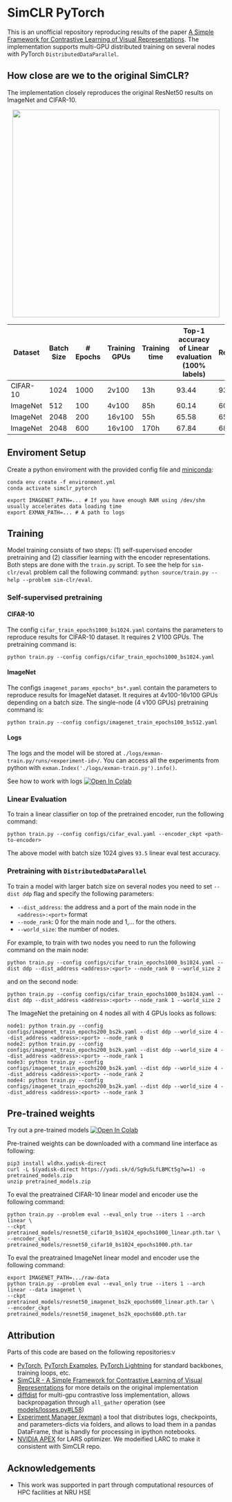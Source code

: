 # SimCLR PyTorch

This is an unofficial repository reproducing results of the paper [A Simple Framework for Contrastive Learning of Visual Representations](https://arxiv.org/abs/2002.05709). The implementation supports multi-GPU distributed training on several nodes with PyTorch `DistributedDataParallel`.

## How close are we to the original SimCLR?

The implementation closely reproduces the original ResNet50 results on ImageNet and CIFAR-10.

<p align="center">
<img height="480" src="https://raw.githubusercontent.com/senya-ashukha/senya-ashukha.github.io/master/projects/imagenet_top1.png"/>
</p>

| Dataset  | Batch Size | \# Epochs | Training GPUs | Training time | Top\-1 accuracy of Linear evaluation (100% labels)| Reference |
|----------|------------|-----------|---------------|---------------|-----------------------------------|------------|
| CIFAR-10 | 1024       | 1000      | 2v100         | 13h           | 93\.44                             | 93.95      |
| ImageNet | 512        | 100       | 4v100         | 85h           | 60\.14                            | 60.62      |
| ImageNet | 2048       | 200       | 16v100        | 55h           | 65\.58                            | 65.83      |
| ImageNet | 2048       | 600       | 16v100        | 170h          | 67\.84                            | 68.71       |

## Enviroment Setup


Create a python enviroment with the provided config file and [miniconda](https://docs.conda.io/en/latest/miniconda.html):

```(bash)
conda env create -f environment.yml
conda activate simclr_pytorch

export IMAGENET_PATH=... # If you have enough RAM using /dev/shm usually accelerates data loading time
export EXMAN_PATH=... # A path to logs
```

## Training
Model training consists of two steps: (1) self-supervised encoder pretraining and (2) classifier learning with the encoder representations. Both steps are done with the `train.py` script. To see the help for `sim-clr/eval` problem call the following command: `python source/train.py --help --problem sim-clr/eval`.

### Self-supervised pretraining

#### CIFAR-10
The config `cifar_train_epochs1000_bs1024.yaml` contains the parameters to reproduce results for CIFAR-10 dataset. It requires 2 V100 GPUs. The pretraining command is:

```(bash)
python train.py --config configs/cifar_train_epochs1000_bs1024.yaml
```

#### ImageNet
The configs `imagenet_params_epochs*_bs*.yaml` contain the parameters to reproduce results for ImageNet dataset. It requires at 4v100-16v100 GPUs depending on a batch size. The single-node (4 v100 GPUs) pretraining command is:

```(bash)
python train.py --config configs/imagenet_train_epochs100_bs512.yaml
```

#### Logs
The logs and the model will be stored at `./logs/exman-train.py/runs/<experiment-id>/`. You can access all the experiments from python with `exman.Index('./logs/exman-train.py').info()`.

See how to work with logs [![Open In Colab](https://colab.research.google.com/assets/colab-badge.svg)](https://colab.research.google.com/github/AndrewAtanov/simclr-pytorch/blob/master/colabs/read_logs.ipynb) 

### Linear Evaluation
To train a linear classifier on top of the pretrained encoder, run the following command:

```(bash)
python train.py --config configs/cifar_eval.yaml --encoder_ckpt <path-to-encoder>
```

The above model with batch size 1024 gives `93.5` linear eval test accuracy.
 
### Pretraining with `DistributedDataParallel`
To train a model with larger batch size on several nodes you need to set `--dist ddp` flag and specify the following parameters: 
- `--dist_address`: the address and a port of the main node in the `<address>:<port>` format
- `--node_rank`: 0 for the main node and 1,... for the others.
- `--world_size`: the number of nodes.

For example, to train with two nodes you need to run the following command on the main node:
```(bash)
python train.py --config configs/cifar_train_epochs1000_bs1024.yaml --dist ddp --dist_address <address>:<port> --node_rank 0 --world_size 2
```
and on the second node:
```(bash)
python train.py --config configs/cifar_train_epochs1000_bs1024.yaml --dist ddp --dist_address <address>:<port> --node_rank 1 --world_size 2
```

The ImageNet the pretaining on 4 nodes all with 4 GPUs looks as follows:
```
node1: python train.py --config configs/imagenet_train_epochs200_bs2k.yaml --dist ddp --world_size 4 --dist_address <address>:<port> --node_rank 0
node2: python train.py --config configs/imagenet_train_epochs200_bs2k.yaml --dist ddp --world_size 4 --dist_address <address>:<port> --node_rank 1
node3: python train.py --config configs/imagenet_train_epochs200_bs2k.yaml --dist ddp --world_size 4 --dist_address <address>:<port> --node_rank 2
node4: python train.py --config configs/imagenet_train_epochs200_bs2k.yaml --dist ddp --world_size 4 --dist_address <address>:<port> --node_rank 3
```
## Pre-trained weights

Try out a pre-trained models [![Open In Colab](https://colab.research.google.com/assets/colab-badge.svg)](https://colab.research.google.com/github/AndrewAtanov/simclr-pytorch/blob/master/colabs/model_apply.ipynb) 

Pre-trained weights can be downloaded with a command line interface as following:

```(bash)
pip3 install wldhx.yadisk-direct
curl -L $(yadisk-direct https://yadi.sk/d/Sg9uSLfLBMCt5g?w=1) -o pretrained_models.zip
unzip pretrained_models.zip 
```

To eval the preatrained CIFAR-10 linear model and encoder use the following command:
```(bash)
python train.py --problem eval --eval_only true --iters 1 --arch linear \
--ckpt pretrained_models/resnet50_cifar10_bs1024_epochs1000_linear.pth.tar \
--encoder_ckpt pretrained_models/resnet50_cifar10_bs1024_epochs1000.pth.tar
```

To eval the preatrained ImageNet linear model and encoder use the following command:
```(bash)
export IMAGENET_PATH=.../raw-data
python train.py --problem eval --eval_only true --iters 1 --arch linear --data imagenet \
--ckpt pretrained_models/resnet50_imagenet_bs2k_epochs600_linear.pth.tar \
--encoder_ckpt pretrained_models/resnet50_imagenet_bs2k_epochs600.pth.tar
```

## Attribution
Parts of this code are based on the following repositories:v
- [PyTorch](https://github.com/pytorch/pytorch), [PyTorch Examples](https://github.com/pytorch/examples/tree/ee964a2/imagenet), [PyTorch Lightning](https://github.com/PyTorchLightning/pytorch-lightning) for standard backbones, training loops, etc.
- [SimCLR - A Simple Framework for Contrastive Learning of Visual Representations](https://github.com/google-research/simclr) for more details on the original implementation 
- [diffdist](https://github.com/ag14774/diffdist) for multi-gpu contrastive loss implementation, allows backpropagation through `all_gather` operation (see [models/losses.py#L58](https://github.com/AndrewAtanov/simclr-pytorch/blob/697951ab8c0e9af87a1ea3e49c5ddecd36a480f5/models/losses.py#L58)) 
- [Experiment Manager (exman)](https://github.com/ferrine/exman) a tool that distributes logs, checkpoints, and parameters-dicts via folders, and allows to load them in a pandas DataFrame, that is handly for processing in ipython notebooks.
- [NVIDIA APEX](https://github.com/NVIDIA/apex) for LARS optimizer. We modeified LARC to make it consistent with SimCLR repo.

## Acknowledgements
- This work was supported in part through computational resources of HPC facilities at NRU HSE
